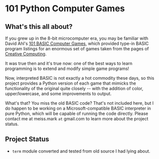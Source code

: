 # 101 Python Computer Games

## What's this all about?

If you grew up in the 8-bit microcomputer era, you may be familiar with
David Ahl's [101 BASIC Computer Games](http://www.atariarchives.org/basicgames/),
which provided type-in BASIC program listings for an enormous set of games taken
from the pages of [Creative Computing](https://archive.org/details/creativecomputing).

It was true then and it's true now: one of the best ways to learn programming
is to extend and modify simple game programs!

Now, interpreted BASIC is not exactly a hot commodity these days, so this
project provides a Python version of each game that mimicks the functionality
of the original quite closely -- with the addition of color, upper/lowercase,
and some improvements to output.

What's that?  You miss the old BASIC code?  That's not included here, but I do
happen to be working on a Microsoft-compatible BASIC interpreter in pure
Python, which will be capable of running the code directly.  Please contact me
at meiss.mark `at` gmail.com to learn more about the project status.

## Project Status

* `term` module converted and tested from old source I had lying about.
